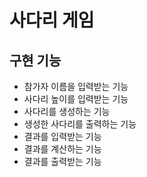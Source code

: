 # 사다리 게임

## 구현 기능
* 참가자 이름을 입력받는 기능
* 사다리 높이를 입력받는 기능
* 사다리를 생성하는 기능
* 생성한 사다리를 출력하는 기능
*  결과를 입력받는 기능
*  결과를 계산하는 기능
*  결과를 출력받는 기능